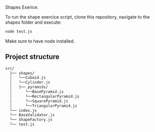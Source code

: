 Shapes Exerice.

To run the shape exercice script, clone this repository, navigate to the shapes folder and execute:

```bash
node test.js
```

Make sure to have node installed.

## Project structure
```bash
src/
  ├── shapes/
  │   └──Cuboid.js
  │   └──Cylinder.js
  │   ├── pyramids/
  │      └──BasePyramid.js
  │      └──RectangularPyramid.js
  │      └──SquarePyramid.js
  │      └──TriangularPyramid.js
  └── index.js
  └── BaseValidator.js
  └── ShapeFactory.js
  └── test.js
```
